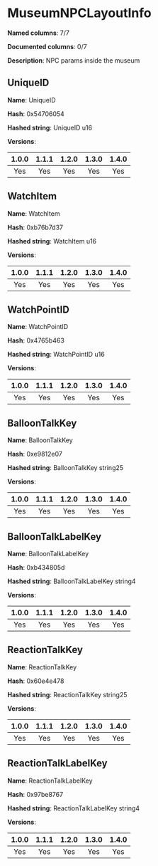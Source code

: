 # MuseumNPCLayoutInfo
**Named columns**: 7/7

**Documented columns**: 0/7

**Description**: NPC params inside the museum
## UniqueID

**Name**: UniqueID

**Hash**: 0x54706054

**Hashed string**: UniqueID u16

**Versions**: 

 | 1.0.0 | 1.1.1 | 1.2.0 | 1.3.0 | 1.4.0 |
|:--:|:--:|:--:|:--:|:--:|
| Yes | Yes | Yes | Yes | Yes | 


## WatchItem

**Name**: WatchItem

**Hash**: 0xb76b7d37

**Hashed string**: WatchItem u16

**Versions**: 

 | 1.0.0 | 1.1.1 | 1.2.0 | 1.3.0 | 1.4.0 |
|:--:|:--:|:--:|:--:|:--:|
| Yes | Yes | Yes | Yes | Yes | 


## WatchPointID

**Name**: WatchPointID

**Hash**: 0x4765b463

**Hashed string**: WatchPointID u16

**Versions**: 

 | 1.0.0 | 1.1.1 | 1.2.0 | 1.3.0 | 1.4.0 |
|:--:|:--:|:--:|:--:|:--:|
| Yes | Yes | Yes | Yes | Yes | 


## BalloonTalkKey

**Name**: BalloonTalkKey

**Hash**: 0xe9812e07

**Hashed string**: BalloonTalkKey string25

**Versions**: 

 | 1.0.0 | 1.1.1 | 1.2.0 | 1.3.0 | 1.4.0 |
|:--:|:--:|:--:|:--:|:--:|
| Yes | Yes | Yes | Yes | Yes | 


## BalloonTalkLabelKey

**Name**: BalloonTalkLabelKey

**Hash**: 0xb434805d

**Hashed string**: BalloonTalkLabelKey string4

**Versions**: 

 | 1.0.0 | 1.1.1 | 1.2.0 | 1.3.0 | 1.4.0 |
|:--:|:--:|:--:|:--:|:--:|
| Yes | Yes | Yes | Yes | Yes | 


## ReactionTalkKey

**Name**: ReactionTalkKey

**Hash**: 0x60e4e478

**Hashed string**: ReactionTalkKey string25

**Versions**: 

 | 1.0.0 | 1.1.1 | 1.2.0 | 1.3.0 | 1.4.0 |
|:--:|:--:|:--:|:--:|:--:|
| Yes | Yes | Yes | Yes | Yes | 


## ReactionTalkLabelKey

**Name**: ReactionTalkLabelKey

**Hash**: 0x97be8767

**Hashed string**: ReactionTalkLabelKey string4

**Versions**: 

 | 1.0.0 | 1.1.1 | 1.2.0 | 1.3.0 | 1.4.0 |
|:--:|:--:|:--:|:--:|:--:|
| Yes | Yes | Yes | Yes | Yes | 


